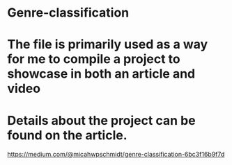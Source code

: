 # Genre-classification
# The file is primarily used as a way for me to compile a project to showcase in both an article and video
# Details about the project can be found on the article.
https://medium.com/@micahwpschmidt/genre-classification-6bc3f16b9f7d
